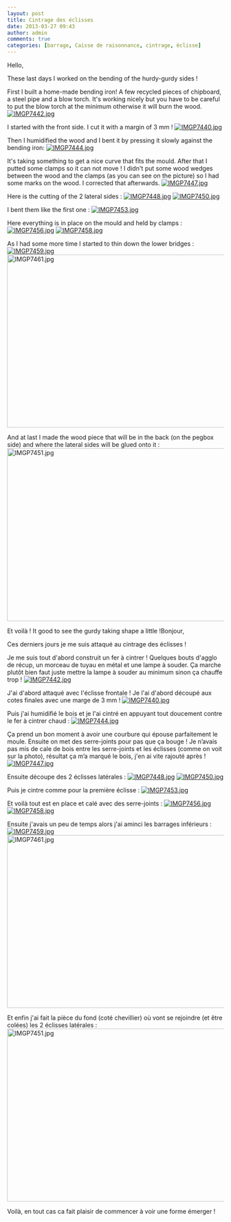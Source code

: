 ```yaml
---
layout: post
title: Cintrage des éclisses
date: 2013-03-27 09:43
author: admin
comments: true
categories: [barrage, Caisse de raisonnance, cintrage, éclisse]
---
```

<!--:en-->Hello,

These last days I worked on the bending of the hurdy-gurdy sides !

First I built a home-made bending iron! A few recycled pieces of chipboard, a steel pipe and a blow torch. It's working nicely but you have to be careful to put the blow torch at the minimum otherwise it will burn the wood.
<a href="https://lh4.googleusercontent.com/-TpMHxACutJg/UVH8jg3Q3PI/AAAAAAAAFOk/LBvgNxbmzaU/s1024/IMGP7442.jpg"><img class="alignnone" alt="IMGP7442.jpg" src="https://lh4.googleusercontent.com/-TpMHxACutJg/UVH8jg3Q3PI/AAAAAAAAFOk/LBvgNxbmzaU/s600/IMGP7442.jpg" /></a>

I started with the front side. I cut it with a margin of 3 mm !
<a href="https://lh6.googleusercontent.com/-pcvCLSF2NeY/UVH8lJ_k8dI/AAAAAAAAFOs/E1eYmfrDNTE/s1024/IMGP7440.jpg"><img class="alignnone" alt="IMGP7440.jpg" src="https://lh6.googleusercontent.com/-pcvCLSF2NeY/UVH8lJ_k8dI/AAAAAAAAFOs/E1eYmfrDNTE/s600/IMGP7440.jpg" /></a>

Then I humidified the wood and I bent it by pressing it slowly against the bending iron:
<a href="https://lh3.googleusercontent.com/-Gj0UuRzIRSo/UVH8iHAdScI/AAAAAAAAFOc/1a4RSmjxPlk/s1024/IMGP7444.jpg"><img class="alignnone" alt="IMGP7444.jpg" src="https://lh3.googleusercontent.com/-Gj0UuRzIRSo/UVH8iHAdScI/AAAAAAAAFOc/1a4RSmjxPlk/s600/IMGP7444.jpg" /></a></b></b>

It's taking something to get a nice curve that fits the mould. After that I putted some clamps so it can not move ! I didn't put some wood wedges between the wood and the clamps (as you can see on the picture) so I had some marks on the wood. I corrected that afterwards.
<a href="https://lh4.googleusercontent.com/-JKhvCHIJSKI/UVH8gsPUOcI/AAAAAAAAFOU/4JVQsiNXSyM/s1024/IMGP7447.jpg"><img class="alignnone" alt="IMGP7447.jpg" src="https://lh4.googleusercontent.com/-JKhvCHIJSKI/UVH8gsPUOcI/AAAAAAAAFOU/4JVQsiNXSyM/s600/IMGP7447.jpg" /></a>

Here is the cutting of the 2 lateral sides :
<a href="https://lh3.googleusercontent.com/--lrNau1DKEs/UVH8e_8WQqI/AAAAAAAAFOM/btNkiaHnIoI/s1024/IMGP7448.jpg"><img class="alignnone" alt="IMGP7448.jpg" src="https://lh3.googleusercontent.com/--lrNau1DKEs/UVH8e_8WQqI/AAAAAAAAFOM/btNkiaHnIoI/s600/IMGP7448.jpg" /></a>
<a href="https://lh3.googleusercontent.com/-8ZFeZEmqq8c/UVH8dc3YsyI/AAAAAAAAFOE/PHEKEuPmbP4/s1024/IMGP7450.jpg"><img class="alignnone" alt="IMGP7450.jpg" src="https://lh3.googleusercontent.com/-8ZFeZEmqq8c/UVH8dc3YsyI/AAAAAAAAFOE/PHEKEuPmbP4/s600/IMGP7450.jpg" /></a>

I bent them like the first one :
<a href="https://lh6.googleusercontent.com/-LIkeaeSfgYQ/UVH8alFeRnI/AAAAAAAAFN0/BxVIsGajyMI/s1024/IMGP7453.jpg"><img class="alignnone" alt="IMGP7453.jpg" src="https://lh6.googleusercontent.com/-LIkeaeSfgYQ/UVH8alFeRnI/AAAAAAAAFN0/BxVIsGajyMI/s600/IMGP7453.jpg" /></a>

Here everything is in place on the mould and held by clamps :
<a href="https://lh5.googleusercontent.com/-2LEiaH36y5g/UVH8Y3Q0STI/AAAAAAAAFNs/KIn8VMoijDU/s1024/IMGP7456.jpg"><img class="alignnone" alt="IMGP7456.jpg" src="https://lh5.googleusercontent.com/-2LEiaH36y5g/UVH8Y3Q0STI/AAAAAAAAFNs/KIn8VMoijDU/s600/IMGP7456.jpg" /></a>
<a href="https://lh3.googleusercontent.com/-alcrq28JYWg/UVH8XAFxlRI/AAAAAAAAFNk/uO-haLLIv5s/s1024/IMGP7458.jpg"><img class="alignnone" alt="IMGP7458.jpg" src="https://lh3.googleusercontent.com/-alcrq28JYWg/UVH8XAFxlRI/AAAAAAAAFNk/uO-haLLIv5s/s600/IMGP7458.jpg" /></a>

As I had some more time I started to thin down the lower bridges :
<a href="https://lh3.googleusercontent.com/-dAUffiYLp-Y/UVH8VVG4u7I/AAAAAAAAFNc/7TknWTTRBYM/s1024/IMGP7459.jpg"><img class="alignnone" alt="IMGP7459.jpg" src="https://lh3.googleusercontent.com/-dAUffiYLp-Y/UVH8VVG4u7I/AAAAAAAAFNc/7TknWTTRBYM/s600/IMGP7459.jpg" /></a>
<a href="https://lh3.googleusercontent.com/-NKRghgguybA/UVH8UMlZcUI/AAAAAAAAFNU/4-fc0-32bmk/s1024/IMGP7461.jpg"><img class="alignnone" alt="IMGP7461.jpg" src="https://lh3.googleusercontent.com/-NKRghgguybA/UVH8UMlZcUI/AAAAAAAAFNU/4-fc0-32bmk/s600/IMGP7461.jpg" width="600" height="402" /></a>

And at last I made the wood piece that will be in the back (on the pegbox side) and where the lateral sides will be glued onto it :
<a href="https://lh3.googleusercontent.com/-pUF_vAl9uTE/UVH8cJvN2bI/AAAAAAAAFN8/UsQixdEC1BQ/s1024/IMGP7451.jpg"><img class="alignnone" alt="IMGP7451.jpg" src="https://lh3.googleusercontent.com/-pUF_vAl9uTE/UVH8cJvN2bI/AAAAAAAAFN8/UsQixdEC1BQ/s600/IMGP7451.jpg" width="600" height="402" /></a>

Et voilà ! It good to see the gurdy taking shape a little !<!--:--><!--:fr-->Bonjour,

Ces derniers jours je me suis attaqué au cintrage des éclisses !

Je me suis tout d'abord construit un fer à cintrer ! Quelques bouts d'agglo de récup, un morceau de tuyau en métal et une lampe à souder. Ça marche plutôt bien faut juste mettre la lampe à souder au minimum sinon ça chauffe trop !
<a href="https://lh4.googleusercontent.com/-TpMHxACutJg/UVH8jg3Q3PI/AAAAAAAAFOk/LBvgNxbmzaU/s1024/IMGP7442.jpg"><img class="alignnone" alt="IMGP7442.jpg" src="https://lh4.googleusercontent.com/-TpMHxACutJg/UVH8jg3Q3PI/AAAAAAAAFOk/LBvgNxbmzaU/s600/IMGP7442.jpg" /></a>

J'ai d'abord attaqué avec l'éclisse frontale ! Je l'ai d'abord découpé aux cotes finales avec une marge de 3 mm !
<a href="https://lh6.googleusercontent.com/-pcvCLSF2NeY/UVH8lJ_k8dI/AAAAAAAAFOs/E1eYmfrDNTE/s1024/IMGP7440.jpg"><img class="alignnone" alt="IMGP7440.jpg" src="https://lh6.googleusercontent.com/-pcvCLSF2NeY/UVH8lJ_k8dI/AAAAAAAAFOs/E1eYmfrDNTE/s600/IMGP7440.jpg" /></a>

Puis j'ai humidifié le bois et je l'ai cintré en appuyant tout doucement contre le fer à cintrer chaud :
<a href="https://lh3.googleusercontent.com/-Gj0UuRzIRSo/UVH8iHAdScI/AAAAAAAAFOc/1a4RSmjxPlk/s1024/IMGP7444.jpg"><img class="alignnone" alt="IMGP7444.jpg" src="https://lh3.googleusercontent.com/-Gj0UuRzIRSo/UVH8iHAdScI/AAAAAAAAFOc/1a4RSmjxPlk/s600/IMGP7444.jpg" /></a>

Ça prend un bon moment à avoir une courbure qui épouse parfaitement le moule. Ensuite on met des serre-joints pour pas que ça bouge ! Je n’avais pas mis de cale de bois entre les serre-joints et les éclisses (comme on voit sur la photo), résultat ça m’a marqué le bois, j'en ai vite rajouté après !
<a href="https://lh4.googleusercontent.com/-JKhvCHIJSKI/UVH8gsPUOcI/AAAAAAAAFOU/4JVQsiNXSyM/s1024/IMGP7447.jpg"><img class="alignnone" alt="IMGP7447.jpg" src="https://lh4.googleusercontent.com/-JKhvCHIJSKI/UVH8gsPUOcI/AAAAAAAAFOU/4JVQsiNXSyM/s600/IMGP7447.jpg" /></a>

Ensuite découpe des 2 éclisses latérales :
<a href="https://lh3.googleusercontent.com/--lrNau1DKEs/UVH8e_8WQqI/AAAAAAAAFOM/btNkiaHnIoI/s1024/IMGP7448.jpg"><img class="alignnone" alt="IMGP7448.jpg" src="https://lh3.googleusercontent.com/--lrNau1DKEs/UVH8e_8WQqI/AAAAAAAAFOM/btNkiaHnIoI/s600/IMGP7448.jpg" /></a>
<a href="https://lh3.googleusercontent.com/-8ZFeZEmqq8c/UVH8dc3YsyI/AAAAAAAAFOE/PHEKEuPmbP4/s1024/IMGP7450.jpg"><img class="alignnone" alt="IMGP7450.jpg" src="https://lh3.googleusercontent.com/-8ZFeZEmqq8c/UVH8dc3YsyI/AAAAAAAAFOE/PHEKEuPmbP4/s600/IMGP7450.jpg" /></a>

Puis je cintre comme pour la première éclisse :
<a href="https://lh6.googleusercontent.com/-LIkeaeSfgYQ/UVH8alFeRnI/AAAAAAAAFN0/BxVIsGajyMI/s1024/IMGP7453.jpg"><img class="alignnone" alt="IMGP7453.jpg" src="https://lh6.googleusercontent.com/-LIkeaeSfgYQ/UVH8alFeRnI/AAAAAAAAFN0/BxVIsGajyMI/s600/IMGP7453.jpg" /></a>

Et voilà tout est en place et calé avec des serre-joints :
<a href="https://lh5.googleusercontent.com/-2LEiaH36y5g/UVH8Y3Q0STI/AAAAAAAAFNs/KIn8VMoijDU/s1024/IMGP7456.jpg"><img class="alignnone" alt="IMGP7456.jpg" src="https://lh5.googleusercontent.com/-2LEiaH36y5g/UVH8Y3Q0STI/AAAAAAAAFNs/KIn8VMoijDU/s600/IMGP7456.jpg" /></a>
<a href="https://lh3.googleusercontent.com/-alcrq28JYWg/UVH8XAFxlRI/AAAAAAAAFNk/uO-haLLIv5s/s1024/IMGP7458.jpg"><img class="alignnone" alt="IMGP7458.jpg" src="https://lh3.googleusercontent.com/-alcrq28JYWg/UVH8XAFxlRI/AAAAAAAAFNk/uO-haLLIv5s/s600/IMGP7458.jpg" /></a>

Ensuite j'avais un peu de temps alors j'ai aminci les barrages inférieurs :
<a href="https://lh3.googleusercontent.com/-dAUffiYLp-Y/UVH8VVG4u7I/AAAAAAAAFNc/7TknWTTRBYM/s1024/IMGP7459.jpg"><img class="alignnone" alt="IMGP7459.jpg" src="https://lh3.googleusercontent.com/-dAUffiYLp-Y/UVH8VVG4u7I/AAAAAAAAFNc/7TknWTTRBYM/s600/IMGP7459.jpg" /></a>
<a href="https://lh3.googleusercontent.com/-NKRghgguybA/UVH8UMlZcUI/AAAAAAAAFNU/4-fc0-32bmk/s1024/IMGP7461.jpg"><img class="alignnone" alt="IMGP7461.jpg" src="https://lh3.googleusercontent.com/-NKRghgguybA/UVH8UMlZcUI/AAAAAAAAFNU/4-fc0-32bmk/s600/IMGP7461.jpg" width="600" height="402" /></a>

Et enfin j'ai fait la pièce du fond (coté chevillier) où vont se rejoindre (et être colées) les 2 éclisses latérales :
<a href="https://lh3.googleusercontent.com/-pUF_vAl9uTE/UVH8cJvN2bI/AAAAAAAAFN8/UsQixdEC1BQ/s1024/IMGP7451.jpg"><img class="alignnone" alt="IMGP7451.jpg" src="https://lh3.googleusercontent.com/-pUF_vAl9uTE/UVH8cJvN2bI/AAAAAAAAFN8/UsQixdEC1BQ/s600/IMGP7451.jpg" width="600" height="402" /></a>

Voilà, en tout cas ca fait plaisir de commencer à voir une forme émerger !<!--:-->
